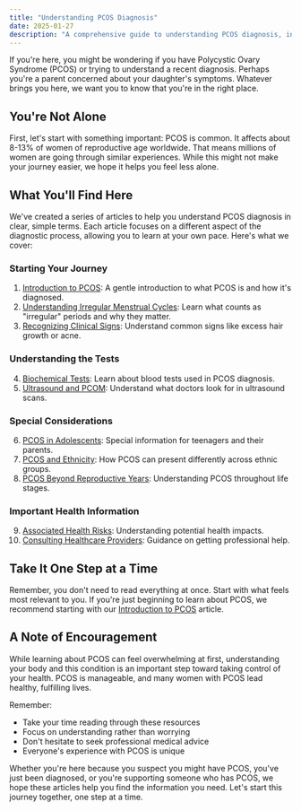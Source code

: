 ```yaml
---
title: "Understanding PCOS Diagnosis"
date: 2025-01-27
description: "A comprehensive guide to understanding PCOS diagnosis, including symptoms, tests, and what to expect during the diagnostic process."
---
```


If you're here, you might be wondering if you have Polycystic Ovary Syndrome (PCOS) or trying to understand a recent diagnosis. Perhaps you're a parent concerned about your daughter's symptoms. Whatever brings you here, we want you to know that you're in the right place.

## You're Not Alone

First, let's start with something important: PCOS is common. It affects about 8-13% of women of reproductive age worldwide. That means millions of women are going through similar experiences. While this might not make your journey easier, we hope it helps you feel less alone.

## What You'll Find Here

We've created a series of articles to help you understand PCOS diagnosis in clear, simple terms. Each article focuses on a different aspect of the diagnostic process, allowing you to learn at your own pace. Here's what we cover:

### Starting Your Journey

1. [Introduction to PCOS](introduction-to-pcos/): A gentle introduction to what PCOS is and how it's diagnosed.
2. [Understanding Irregular Menstrual Cycles](irregular-menstrual-cycles/): Learn what counts as "irregular" periods and why they matter.
3. [Recognizing Clinical Signs](clinical-signs-hyperandrogenism/): Understand common signs like excess hair growth or acne.

### Understanding the Tests

4. [Biochemical Tests](biochemical-tests-pcos/): Learn about blood tests used in PCOS diagnosis.
5. [Ultrasound and PCOM](ultrasound-and-pcom/): Understand what doctors look for in ultrasound scans.

### Special Considerations

6. [PCOS in Adolescents](pcos-diagnosis-adolescents/): Special information for teenagers and their parents.
7. [PCOS and Ethnicity](pcos-and-ethnicity/): How PCOS can present differently across ethnic groups.
8. [PCOS Beyond Reproductive Years](pcos-beyond-reproductive-years/): Understanding PCOS throughout life stages.

### Important Health Information

9. [Associated Health Risks](associated-health-risks-pcos/): Understanding potential health impacts.
10. [Consulting Healthcare Providers](consulting-healthcare-provider/): Guidance on getting professional help.

## Take It One Step at a Time

Remember, you don't need to read everything at once. Start with what feels most relevant to you. If you're just beginning to learn about PCOS, we recommend starting with our [Introduction to PCOS](introduction-to-pcos/) article.

## A Note of Encouragement

While learning about PCOS can feel overwhelming at first, understanding your body and this condition is an important step toward taking control of your health. PCOS is manageable, and many women with PCOS lead healthy, fulfilling lives.

Remember:
- Take your time reading through these resources
- Focus on understanding rather than worrying
- Don't hesitate to seek professional medical advice
- Everyone's experience with PCOS is unique

Whether you're here because you suspect you might have PCOS, you've just been diagnosed, or you're supporting someone who has PCOS, we hope these articles help you find the information you need. Let's start this journey together, one step at a time.
